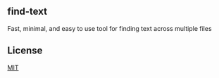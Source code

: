 ## find-text
Fast, minimal, and easy to use tool for finding text across multiple files

## License

[MIT](https://opensource.org/licenses/MIT)
